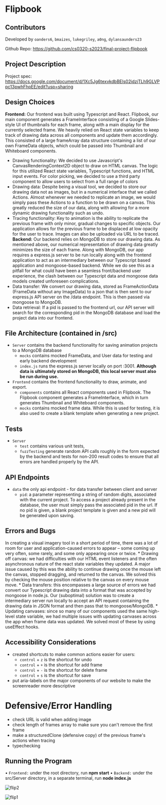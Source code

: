 # Flipbook
## Contributors
Developed by `oanders6`, `bmaizes`, `lukegriley`, `a0ng`, `dylansaunders23`

Github Repo: https://github.com/cs0320-s2023/final-project-flipbook

## Project Description
Project spec: https://docs.google.com/document/d/1Xc5Jg6texvkdbBEIs02idzjTLh9GLVPpc13pwhFhpEE/edit?usp=sharing


## Design Choices
**Frontend:** Our frontend was built using Typescript and React. Flipbook, our main component generates a FrameInterface consisting of a Google Slides-style UI of thumbnails for each frame, along with a main display for the currently selected frame. We heavily relied on React state variables to keep track of drawing data across all components and update them accordingly. This consisted of a large frameArray data structure containing a list of our own FrameData objects, which could be passed into Thumbnail and Whiteboard components.
 * Drawing functionality: We decided to use Javascript's CanvasRenderingContext2D object to draw on HTML canvas. The logic for this utilized React state variables, Typescript functions, and HTML input events. For color picking, we decided to use a third party component to allow users to select from a full range of colors
 * Drawing data: Despite being a visual tool, we decided to store our drawing data not as images, but in a numerical interface that we called Actions. Almost whenever we needed to replicate an image, we would simply pass these Actions to a function to be drawn on a canvas. This greatly reduced the size of our data, along with allowing for a more dynamic drawing functionality such as undo. 
 * Tracing functionality: Key to animation is the ability to replicate the previous frame with only minor, gradual changes to specific objects. Our application allows for the previous frame to be displaced at low opacity for the user to trace. Images can also be uploaded via URL to be traced. 
 **Backend:** Our backend relies on MongoDB to store our drawing data. As mentioned above, our numerical representation of drawing data greatly minimizes the size of each frame. Along with MongoDB, our app requires a express.js server to be run locally along with the frontend application to act as an intermediary between our Typescript based application and mongoose-based backend. While we do see this as a pitfall for what could have been a seamless front/backend user experience, the clash between our Typescript data and mongoose data models created unforeseen complications. 
 * Data transfer: We convert our drawing data, stored as FrameActionData (FrameData without any ImageData) to a json that is then sent to our express.js API server on the /data endpoint. This is then passed via mongoose to MongoDB.  
 * Data retrieval: If a pid is passed to the frontend url, our API server will search for the corresponding pid in the MongoDB database and load the project data into our frontend.


## File Architecture (contained in /src)
  * `Server` contains the backend functionality for saving animation projects to a MongoDB database
    * `mocks` contains mocked FrameData, and User data for testing and early backend development
    * `index.js` runs the express.js server locally on port :3001. **Although data is ultimately stored on MongoDB, this local server must also be run during use.**
  * `Frontend` contains the frontend functionality to draw, animate, and export.
    * `components` contains all React components used in Flipbook. The Flipbook component generates a FrameInterface, which in turn generates Thumbnail and Whiteboard components.
    * `mocks` contains mocked frame data. While this is used for testing, it is also used to create a blank template when generating a new project.
           
## Tests
* `Server`
    * `test` contains various unit tests, 
    * `fuzzTesting` generate random API calls roughly in the form expected by the backend and tests for non-200 result codes to ensure that all errors are handled properly by the API.


## API Endpoints
* `data` the only api endpoint - for data transfer between client and server
    * `pid`: a parameter representing a string of random digits, associated with the current project. To access a project already present in the database, the user must simply pass the associated pid in the url. If no pid is given, a blank project template is given and a new pid will be generated upon saving.
## Errors and Bugs
In creating a visual imagery tool in a short period of time, there was a lot of room for user and application-caused errors to appear – some coming up very often, some rarely, and some only appearing once or twice.
    * Drawing off canvas: we had difficulties with our HTML event listeners and the often asynchronous nature of the react state variables they updated. A major issue caused by this was the ability to continue drawing once the mouse left the canvas, stopped dragging, and returned to the canvas. We solved this by checking the mouse position relative to the canvas on every mouse move.
    * Data transfers: this encompasses a large source of errors we had convert our Typescript drawing data into a format that was accepted by mongoose in node.js. Our (suboptimal) solution was to create a intermediary server run locally to accept an API request containing the drawing data in JSON format and then pass that to mongoose/MongoDB.
    * Updating canvases: since so many of our components used the same high-level state variable, we had multiple issues with updating canvases across the app when frame data was updated. We solved most of these by using useEffect hooks.

## Accessibility Considerations
* created shortcuts to make common actions easier for users: 
  * `control` + `z` is the shortcut for undo
  * `control` + `+` is the shortcut for add frame
  * `control` + `-` is the shortcut for delete frame
  * `control` + `s` is the shortcut for save
* put aria-labels on the major components of our website to make the screenreader more descriptive

# Defensive/Error Handling
* check URL is valid when adding image
* check length of frames array to make sure you can't remove the first frame
* make a structuredClone (defensive copy) of the previous frame's actions when tracing
* typechecking

## Running the Program
• `Frontend:` under the root directory, run **npm start**
• `Backend:` under the src/Server directory, in a separate terminal, run **node index.js**


![flip2](https://github.com/lukegriley/Flipbook/assets/70218073/653ee86a-af59-4d3e-b385-900685e1349c)

![flip1](https://github.com/lukegriley/Flipbook/assets/70218073/4c40fc5b-38fe-4613-ae68-2efc703047eb)
